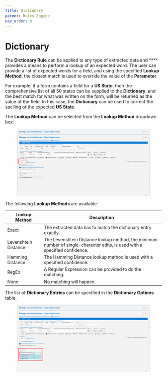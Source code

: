 ```yaml
---
title: Dictionary
parent: Rules Engine
nav_order: 8
---
```


# Dictionary

The **Dictionary Rule** can be applied to any type of extracted data and **** provides a means to perform a lookup of an expected word. The user can provide a list of expected words for a field, and using the specified **Lookup Method**, the closest match is used to override the value of the **Parameter**.

For example, if a form contains a field for a **US State**, then the comprehensive list of all 50 states can be supplied to the **Dictionary**, and the best match for what was written on the form, will be returned as the value of the field. In this case, the **Dictionary** can be used to correct the spelling of the expected **US State**.

The **Lookup Method** can be selected from the **Lookup Method** dropdown box.

<figure><img src="../../.gitbook/assets/image (43).png" alt=""><figcaption></figcaption></figure>

The following **Lookup Methods** are available:

| Lookup Method        | Description                                                                                                                |
| -------------------- | -------------------------------------------------------------------------------------------------------------------------- |
| Exact                | The extracted data has to match the dictionary entry exactly.                                                              |
| Levenshtein Distance | The Levenshtein Distance lookup method, the minimum number of single-character edits, is used with a specified confidence. |
| Hamming Distance     | The Hamming Distance lookup method is used with a specified confidence.                                                    |
| RegEx                | A Regular Expression can be provided to do the matching.                                                                   |
| None                 | No matching will happen.                                                                                                   |

The list of **Dictionary Entries** can be specified in the **Dictionary Options** table.

<figure><img src="../../.gitbook/assets/image (28).png" alt=""><figcaption></figcaption></figure>
